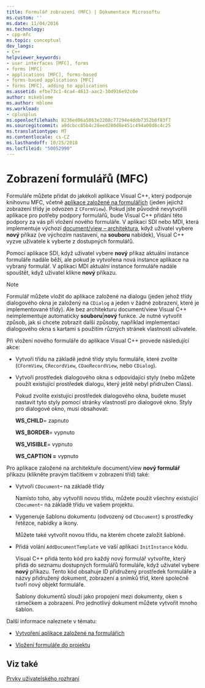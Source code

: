 ```yaml
---
title: Formulář zobrazení (MFC) | Dokumentace Microsoftu
ms.custom: ''
ms.date: 11/04/2016
ms.technology:
- cpp-mfc
ms.topic: conceptual
dev_langs:
- C++
helpviewer_keywords:
- user interfaces [MFC], forms
- forms [MFC]
- applications [MFC], forms-based
- forms-based applications [MFC]
- forms [MFC], adding to applications
ms.assetid: efbe73c1-4ca4-4613-aac2-30d916e92c0e
author: mikeblome
ms.author: mblome
ms.workload:
- cplusplus
ms.openlocfilehash: 8236ed06a5863e2208c77294e4ddb7352b0f83f7
ms.sourcegitcommit: a9dcbcc85b4c28eed280d8e451c494a00d8c4c25
ms.translationtype: MT
ms.contentlocale: cs-CZ
ms.lasthandoff: 10/25/2018
ms.locfileid: "50052990"
---
```

# <a name="form-views-mfc"></a>Zobrazení formulářů (MFC)

Formuláře můžete přidat do jakékoli aplikace Visual C++, který podporuje knihovnu MFC, včetně [aplikace založené na formulářích](../mfc/reference/creating-a-forms-based-mfc-application.md) (jeden jejichž zobrazení třídy je odvozen z `CFormView`). Pokud jste původně nevytvořili aplikace pro potřeby podpory formulářů, bude Visual C++ přidání této podpory za vás při vložení nového formuláře. V aplikaci SDI nebo MDI, která implementuje výchozí [document/view – architektura](../mfc/document-view-architecture.md), když uživatel vybere **nový** příkaz (ve výchozím nastavení, na **souboru** nabídek), Visual C++ vyzve uživatele k vyberte z dostupných formulářů.

Pomocí aplikace SDI, když uživatel vybere **nový** příkaz aktuální instance formuláře nadále běží, ale pokud je vytvořena nová instance aplikace na vybraný formulář. V aplikaci MDI aktuální instance formuláře nadále spouštět, když uživatel klikne **nový** příkazu.

> [!NOTE]
>  Formulář můžete vložit do aplikace založené na dialogu (jeden jehož třídy dialogového okna je založený na `CDialog` a jeden v žádné zobrazení, které je implementované třídy). Ale bez architekturu document/view Visual C++ neimplementuje automaticky **souboru**&#124;**nový** funkce. Je nutné vytvořit způsob, jak si chcete zobrazit další způsoby, například implementací dialogového okna s kartami s použitím různých stránek vlastností uživatele.

Při vložení nového formuláře do aplikace Visual C++ provede následující akce:

- Vytvoří třídu na základě jedné třídy stylu formuláře, které zvolíte (`CFormView`, `CRecordView`, `CDaoRecordView`, nebo `CDialog`).

- Vytvoří prostředek dialogového okna s odpovídající styly (nebo můžete použít existující prostředek dialogu, který ještě nebyl přidružen Class).

   Pokud zvolíte existující prostředek dialogového okna, budete muset nastavit tyto styly pomocí stránky vlastností pro dialogové okno. Styly pro dialogové okno, musí obsahovat:

     **WS_CHILD**= zapnuto

     **WS_BORDER**= vypnuto

     **WS_VISIBLE**= vypnuto

     **WS_CAPTION =** vypnuto

Pro aplikace založené na architektuře document/view **nový formulář** příkazu (klikněte pravým tlačítkem v zobrazení tříd) také:

- Vytvoří `CDocument`– na základě třídy

   Namísto toho, aby vytvořili novou třídu, můžete použít všechny existující `CDocument`– na základě třídu ve vašem projektu.

- Vygeneruje šablonu dokumentu (odvozený od `CDocument`) s prostředky řetězce, nabídky a ikony.

   Můžete také vytvořit novou třídu, na kterém chcete založit šabloně.

- Přidá volání `AddDocumentTemplate` ve vaší aplikaci `InitInstance` kódu.

   Visual C++ přidá tento kód pro každý nový formulář vytvoříte, který přidá do seznamu dostupných formulářů formuláře, když uživatel vybere **nový** příkazu. Tento kód obsahuje ID přidružený prostředek formuláře a názvy přidružený dokument, zobrazení a snímků tříd, které společně tvoří nový objekt formuláře.

   Šablony dokumentů slouží jako propojení mezi dokumenty, oken s rámečkem a zobrazení. Pro jednotlivý dokument můžete vytvořit mnoho šablon.

Další informace naleznete v tématu:

- [Vytvoření aplikace založené na formulářích](../mfc/reference/creating-a-forms-based-mfc-application.md)

- [Vložení formuláře do projektu](../mfc/inserting-a-form-into-a-project.md)

## <a name="see-also"></a>Viz také

[Prvky uživatelského rozhraní](../mfc/user-interface-elements-mfc.md)
